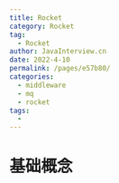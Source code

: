 ```yaml
---
title: Rocket
category: Rocket
tag: 
  - Rocket
author: JavaInterview.cn
date: 2022-4-10
permalink: /pages/e57b80/
categories: 
  - middleware
  - mq
  - rocket
tags: 
  - 
---
```


# 基础概念
